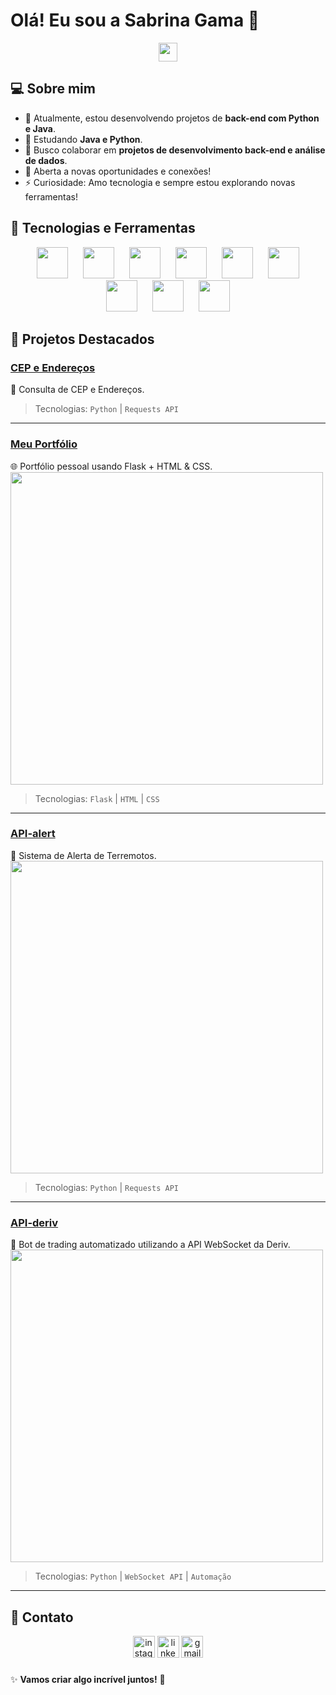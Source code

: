 # Olá! Eu sou a Sabrina Gama 🚀  
<p align="center">
  <img src="https://media.giphy.com/media/hvRJCLFzcasrR4ia7z/giphy.gif" width="30px">
</p>

## 💻 Sobre mim  
- 🔧 Atualmente, estou desenvolvendo projetos de **back-end com Python e Java**.  
- 🌱 Estudando **Java e Python**.  
- 👯️ Busco colaborar em **projetos de desenvolvimento back-end e análise de dados**.  
- 🤔 Aberta a novas oportunidades e conexões!  
- ⚡ Curiosidade: Amo tecnologia e sempre estou explorando novas ferramentas!  

## 🚀 Tecnologias e Ferramentas  
<p align="center">
  <img src="https://cdn.jsdelivr.net/gh/devicons/devicon@latest/icons/python/python-original.svg" width="50px" hspace="10" />
  <img src="https://cdn.jsdelivr.net/gh/devicons/devicon@latest/icons/java/java-original.svg" width="50px" hspace="10" />
  <img src="https://cdn.jsdelivr.net/gh/devicons/devicon@latest/icons/cplusplus/cplusplus-original.svg" width="50px" hspace="10" />
  <img src="https://cdn.jsdelivr.net/gh/devicons/devicon@latest/icons/javascript/javascript-original.svg" width="50px" hspace="10" />
  <img src="https://cdn.jsdelivr.net/gh/devicons/devicon@latest/icons/flask/flask-original-wordmark.svg" width="50px" hspace="10" />
  <img src="https://cdn.jsdelivr.net/gh/devicons/devicon@latest/icons/django/django-plain-wordmark.svg" width="50px" hspace="10" />
  <img src="https://cdn.jsdelivr.net/gh/devicons/devicon@latest/icons/mysql/mysql-original-wordmark.svg" width="50px" hspace="10" />
  <img src="https://cdn.jsdelivr.net/gh/devicons/devicon@latest/icons/postgresql/postgresql-original-wordmark.svg" width="50px" hspace="10" />
  <img src="https://cdn.jsdelivr.net/gh/devicons/devicon@latest/icons/git/git-original.svg" width="50px" hspace="10" />
</p>

## 📌 Projetos Destacados  

### [CEP e Endereços](https://github.com/SabrinaGamaa/Cep)  
📝 Consulta de CEP e Endereços.  
> Tecnologias: `Python` | `Requests API` 
---
### [Meu Portfólio](https://sabrina-gama-portifolio.onrender.com)  
🌐 Portfólio pessoal usando Flask + HTML & CSS.  
<img src="https://media.licdn.com/dms/image/v2/D4D22AQHd_-mJPC3PNQ/feedshare-shrink_800/B4DZW4eIijHkAk-/0/1742556662753?e=1745452800&v=beta&t=0MJohSH17q5PveawN6PrHyZvu2TMOBWrxkHp856ZsCo" width="500px"/>
> Tecnologias: `Flask` | `HTML` | `CSS`
---
### [API-alert](https://github.com/SabrinaGamaa/API-alert)  
🚨 Sistema de Alerta de Terremotos.  
<img src="https://media.licdn.com/dms/image/v2/D4D22AQHxvHTPyuAjSw/feedshare-shrink_2048_1536/B4DZX2vmZ.G8As-/0/1743601428862?e=1746662400&v=beta&t=2NKeVOB4CsBuanzajFv0yVlWlFWyKjE6FCBVvnxwPbk" height="500px"/>  
> Tecnologias: `Python` | `Requests API`  
---
### [API-deriv](https://github.com/SabrinaGamaa/API-deriv)  
🤖 Bot de trading automatizado utilizando a API WebSocket da Deriv.  
<img src="https://media.licdn.com/dms/image/v2/D4D22AQFgQuBnuUOXPg/feedshare-shrink_2048_1536/B4DZXTtk24HIAs-/0/1743013695398?e=1746662400&v=beta&t=kqdgizrHnSUXS08mBM0_vkeZx-J7pcl-YMljtneeJSA" width="500px"/>  
> Tecnologias: `Python` | `WebSocket API` | `Automação`  
---
## 📝 Contato  
<div align="center">
  <a href="https://www.instagram.com/sabrina_gama27/"><img src="https://img.shields.io/static/v1?message=Instagram&logo=instagram&label=&color=E4405F&logoColor=white&labelColor=&style=for-the-badge" height="35" alt="instagram logo" /></a>
  <a href="https://www.linkedin.com/in/sabrina-gama/"><img src="https://img.shields.io/static/v1?message=LinkedIn&logo=linkedin&label=&color=0077B5&logoColor=white&labelColor=&style=for-the-badge" height="35" alt="linkedin logo" /></a>
  <a href="#"><img src="https://img.shields.io/static/v1?message=Gmail&logo=gmail&label=&color=D14836&logoColor=white&labelColor=&style=for-the-badge" height="35" alt="gmail logo" /></a>
</div>

### 

✨ **Vamos criar algo incrível juntos!** 🚀
